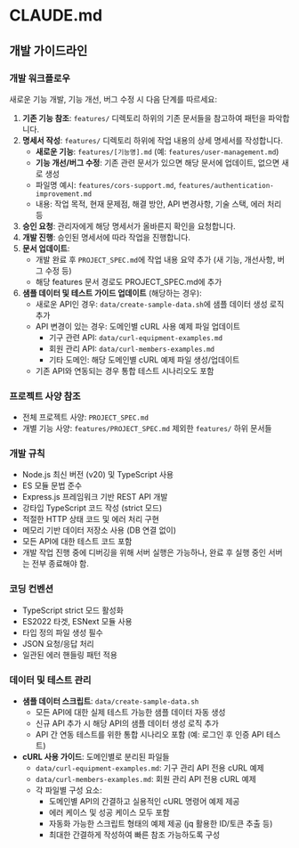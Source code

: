 # CLAUDE.md

## 개발 가이드라인

### 개발 워크플로우
새로운 기능 개발, 기능 개선, 버그 수정 시 다음 단계를 따르세요:

1. **기존 기능 참조**: `features/` 디렉토리 하위의 기존 문서들을 참고하여 패턴을 파악합니다.
2. **명세서 작성**: `features/` 디렉토리 하위에 작업 내용의 상세 명세서를 작성합니다.
   - **새로운 기능**: `features/[기능명].md` (예: `features/user-management.md`)
   - **기능 개선/버그 수정**: 기존 관련 문서가 있으면 해당 문서에 업데이트, 없으면 새로 생성
   - 파일명 예시: `features/cors-support.md`, `features/authentication-improvement.md`
   - 내용: 작업 목적, 현재 문제점, 해결 방안, API 변경사항, 기술 스택, 에러 처리 등
3. **승인 요청**: 관리자에게 해당 명세서가 올바른지 확인을 요청합니다.
4. **개발 진행**: 승인된 명세서에 따라 작업을 진행합니다.
5. **문서 업데이트**: 
   - 개발 완료 후 `PROJECT_SPEC.md`에 작업 내용 요약 추가 (새 기능, 개선사항, 버그 수정 등)
   - 해당 features 문서 경로도 PROJECT_SPEC.md에 추가
6. **샘플 데이터 및 테스트 가이드 업데이트** (해당하는 경우):
   - 새로운 API인 경우: `data/create-sample-data.sh`에 샘플 데이터 생성 로직 추가
   - API 변경이 있는 경우: 도메인별 cURL 사용 예제 파일 업데이트
     - 기구 관련 API: `data/curl-equipment-examples.md`
     - 회원 관리 API: `data/curl-members-examples.md`
     - 기타 도메인: 해당 도메인별 cURL 예제 파일 생성/업데이트
   - 기존 API와 연동되는 경우 통합 테스트 시나리오도 포함

### 프로젝트 사양 참조
- 전체 프로젝트 사양: `PROJECT_SPEC.md`
- 개별 기능 사양: `features/PROJECT_SPEC.md` 제외한 `features/` 하위 문서들

### 개발 규칙
- Node.js 최신 버전 (v20) 및 TypeScript 사용
- ES 모듈 문법 준수
- Express.js 프레임워크 기반 REST API 개발
- 강타입 TypeScript 코드 작성 (strict 모드)
- 적절한 HTTP 상태 코드 및 에러 처리 구현
- 메모리 기반 데이터 저장소 사용 (DB 연결 없이)
- 모든 API에 대한 테스트 코드 포함
- 개발 작업 진행 중에 디버깅을 위해 서버 실행은 가능하나, 완료 후 실행 중인 서버는 전부 종료해야 함.

### 코딩 컨벤션
- TypeScript strict 모드 활성화
- ES2022 타겟, ESNext 모듈 사용
- 타입 정의 파일 생성 필수
- JSON 요청/응답 처리
- 일관된 에러 핸들링 패턴 적용

### 데이터 및 테스트 관리
- **샘플 데이터 스크립트**: `data/create-sample-data.sh`
  - 모든 API에 대한 실제 테스트 가능한 샘플 데이터 자동 생성
  - 신규 API 추가 시 해당 API의 샘플 데이터 생성 로직 추가
  - API 간 연동 테스트를 위한 통합 시나리오 포함 (예: 로그인 후 인증 API 테스트)
- **cURL 사용 가이드**: 도메인별로 분리된 파일들
  - `data/curl-equipment-examples.md`: 기구 관리 API 전용 cURL 예제
  - `data/curl-members-examples.md`: 회원 관리 API 전용 cURL 예제
  - 각 파일별 구성 요소:
    - 도메인별 API의 간결하고 실용적인 cURL 명령어 예제 제공
    - 에러 케이스 및 성공 케이스 모두 포함
    - 자동화 가능한 스크립트 형태의 예제 제공 (jq 활용한 ID/토큰 추출 등)
    - 최대한 간결하게 작성하여 빠른 참조 가능하도록 구성
